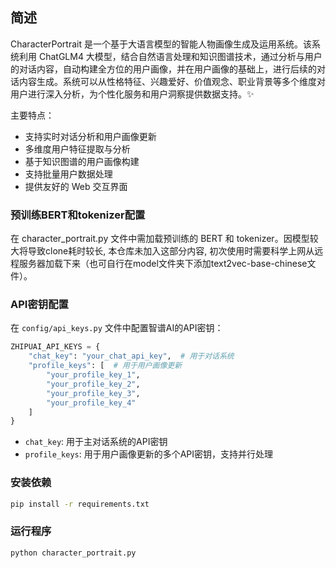 ## 简述
CharacterPortrait 是一个基于大语言模型的智能人物画像生成及运用系统。该系统利用 ChatGLM4 大模型，结合自然语言处理和知识图谱技术，通过分析与用户的对话内容，自动构建全方位的用户画像，并在用户画像的基础上，进行后续的对话内容生成。系统可以从性格特征、兴趣爱好、价值观念、职业背景等多个维度对用户进行深入分析，为个性化服务和用户洞察提供数据支持。✨

主要特点：
- 支持实时对话分析和用户画像更新
- 多维度用户特征提取与分析
- 基于知识图谱的用户画像构建
- 支持批量用户数据处理
- 提供友好的 Web 交互界面

### 预训练BERT和tokenizer配置
在 character_portrait.py 文件中需加载预训练的 BERT 和 tokenizer。因模型较大将导致clone耗时较长, 本仓库未加入这部分内容, 初次使用时需要科学上网从远程服务器加载下来（也可自行在model文件夹下添加text2vec-base-chinese文件）。

### API密钥配置
在 `config/api_keys.py` 文件中配置智谱AI的API密钥：
```python
ZHIPUAI_API_KEYS = {
    "chat_key": "your_chat_api_key",  # 用于对话系统
    "profile_keys": [  # 用于用户画像更新
        "your_profile_key_1",
        "your_profile_key_2",
        "your_profile_key_3",
        "your_profile_key_4"
    ]
}
```
- `chat_key`: 用于主对话系统的API密钥
- `profile_keys`: 用于用户画像更新的多个API密钥，支持并行处理

### 安装依赖
```bash
pip install -r requirements.txt
```

### 运行程序
```bash
python character_portrait.py
```